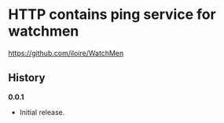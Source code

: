 # HTTP contains ping service for watchmen

https://github.com/iloire/WatchMen

## History

**0.0.1**

- Initial release.
